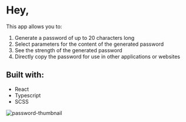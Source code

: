 # Hey,
This app allows you to: 
1. Generate a password of up to 20 characters long
2. Select parameters for the content of the generated password
3. See the strength of the generated password
4. Directly copy the password for use in other applications or websites


## Built with:
- React
- Typescript
- SCSS

![password-thumbnail](https://user-images.githubusercontent.com/88505235/203875869-2bd40560-bb71-4f81-ad36-3ed7dc480103.png)
